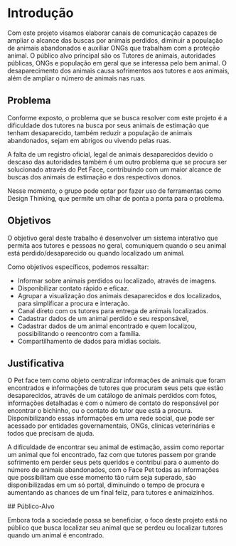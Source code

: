 # Introdução

Com este projeto visamos elaborar canais de comunicação capazes de ampliar o alcance das buscas por animais perdidos, diminuir a população de animais abandonados e auxiliar ONGs que trabalham com a proteção animal. O público alvo principal são os Tutores de animais, autoridades públicas, ONGs e população em geral que se interessa pelo bem animal. O desaparecimento dos animais causa sofrimentos aos tutores e aos animais, além de ampliar o número de animais nas ruas. 

## Problema
Conforme exposto, o problema que se busca resolver com este projeto é a dificuldade dos tutores na busca por seus animais de estimação que tenham desaparecido, também reduzir a população de animais abandonados, sejam em abrigos ou vivendo pelas ruas. 

A falta de um registro oficial, legal de animais desaparecidos devido o descaso das autoridades também é um outro problema que se procura ser solucionado através do Pet Face, contribuindo com um maior alcance de buscas dos animais de estimação e dos respectivos donos. 

Nesse momento, o grupo pode optar por fazer uso  de ferramentas como Design Thinking, que permite um olhar de ponta a ponta para o problema.

## Objetivos

O objetivo geral deste trabalho é desenvolver um sistema interativo que permita aos tutores e pessoas no geral, comuniquem quando o seu animal está perdido/desaparecido ou quando localizado um animal.  

Como objetivos específicos, podemos ressaltar: 

* Informar sobre animais perdidos ou localizado, através de imagens. 
* Disponibilizar contato rápido e eficaz.
* Agrupar a visualização dos animais desaparecidos e dos localizados, para simplificar a procura e interação. 
* Canal direto com os tutores para entrega de animais localizados. 
* Cadastrar dados de um animal perdido e seu responsável, 
* Cadastrar dados de um animal encontrado e quem localizou, possibilitando o reencontro com a família. 
* Compartilhamento de dados para mídias sociais. 

## Justificativa

O Pet face tem como objeto centralizar informações de animais que foram encontrados e informações de tutores que procuram seus pets que estão desaparecidos, através de um catálogo de animais perdidos com fotos, informações detalhadas e com o número de contato do responsável por encontrar o bichinho, ou o contato do tutor que está a procura. Disponibilizando essas informações em uma rede social, que pode ser acessado por entidades governamentais, ONGs, clinicas veterinárias e todos que precisam de ajuda.
<p>
A dificuldade de encontrar seu animal de estimação, assim como reportar um animal que foi encontrado, faz com que tutores passem por grande sofrimento em perder seus pets queridos e contribui para o aumento do número de animais abandonados, com o Face Pet todas as informações que possibilitam que esse momento tão ruim seja superado, são disponibilizadas em um só portal, diminuindo o tempo de procura e aumentando as chances de um final feliz, para tutores e animaizinhos.
<p>
## Público-Alvo

Embora toda a sociedade possa se beneficiar, o foco deste projeto está no público que busca localizar seu animal que se perdeu ou localizar tutores quando um animal é encontrado. 
